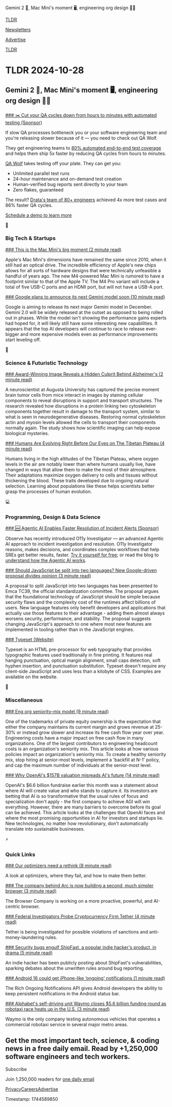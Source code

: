 Gemini 2 🤖, Mac Mini's moment 🖥️, engineering org design 👨‍💻  

[TLDR](/)

[Newsletters](/newsletters)

[Advertise](https://advertise.tldr.tech/)

[TLDR](/)

# TLDR 2024-10-28

## Gemini 2 🤖, Mac Mini's moment 🖥️, engineering org design 👨‍💻

### 

[### ✂️ Cut your QA cycles down from hours to minutes with automated testing (Sponsor)](https://www.qawolf.com/?utm_campaign=CutQACycles10282024&amp;utm_source=tldr&amp;utm_medium=newsletter)

If slow QA processes bottleneck you or your software engineering team and you're releasing slower because of it — you need to check out QA Wolf.

They get engineering teams to [80% automated end-to-end test coverage](https://www.qawolf.com/?utm_campaign=CutQACycles10282024&utm_source=tldr&utm_medium=newsletter) and helps them ship 5x faster by reducing QA cycles from hours to minutes.

[QA Wolf](https://www.qawolf.com/?utm_campaign=CutQACycles10282024&utm_source=tldr&utm_medium=newsletter) takes testing off your plate. They can get you:

* Unlimited parallel test runs
* 24-hour maintenance and on-demand test creation
* Human-verified bug reports sent directly to your team
* Zero flakes, guaranteed

The result? [Drata's team of 80+ engineers](https://www.qawolf.com/case-studies/drata?utm_campaign=CutQACycles10282024&utm_source=tldr&utm_medium=newsletter) achieved 4x more test cases and 86% faster QA cycles.

[Schedule a demo to learn more](https://www.qawolf.com/?utm_campaign=CutQACycles10282024&utm_source=tldr&utm_medium=newsletter)

📱

### Big Tech & Startups

[### This is the Mac Mini's big moment (2 minute read)](https://www.theverge.com/2024/10/27/24278827/apple-mac-mini-m4-redesign-preview?utm_source=tldrnewsletter)

Apple's Mac Mini's dimensions have remained the same since 2010, when it still had an optical drive. The incredible efficiency of Apple's new chips allows for all sorts of hardware designs that were technically unfeasible a handful of years ago. The new M4-powered Mac Mini is rumored to have a footprint similar to that of the Apple TV. The M4 Pro variant will include a total of five USB-C ports and an HDMI port, but will not have a USB-A port.

[### Google plans to announce its next Gemini model soon (10 minute read)](https://www.theverge.com/2024/10/25/24279600/google-next-gemini-ai-model-openai-december?utm_source=tldrnewsletter)

Google is aiming to release its next major Gemini model in December. Gemini 2.0 will be widely released at the outset as opposed to being rolled out in phases. While the model isn't showing the performance gains experts had hoped for, it will likely still have some interesting new capabilities. It appears that the top AI developers will continue to race to release ever-bigger and more expensive models even as performance improvements start leveling off.

🚀

### Science & Futuristic Technology

[### Award-Winning Image Reveals a Hidden Culprit Behind Alzheimer's (2 minute read)](https://www.sciencealert.com/award-winning-image-reveals-a-hidden-culprit-behind-alzheimers?utm_source=tldrnewsletter)

A neuroscientist at Augusta University has captured the precise moment brain tumor cells from mice interact in images by staining cellular components to reveal disruptions in support and transport structures. The research revealed how disruptions in a protein linking two cytoskeleton components together result in damage to the transport system, similar to what is seen in neurodegenerative diseases. Restoring normal cytoskeleton actin and myosin levels allowed the cells to transport their components normally again. The study shows how scientific imaging can help expose biological mysteries.

[### Humans Are Evolving Right Before Our Eyes on The Tibetan Plateau (4 minute read)](https://www.sciencealert.com/humans-are-evolving-right-before-our-eyes-on-the-tibetan-plateau?utm_source=tldrnewsletter)

Humans living in the high altitudes of the Tibetan Plateau, where oxygen levels in the air are notably lower than where humans usually live, have changed in ways that allow them to make the most of their atmosphere. Their adaptations maximize oxygen delivery to cells and tissues without thickening the blood. These traits developed due to ongoing natural selection. Learning about populations like these helps scientists better grasp the processes of human evolution.

💻

### Programming, Design & Data Science

[### 🆕 Agentic AI Enables Faster Resolution of Incident Alerts (Sponsor)](https://www.observeinc.com/blog/o11y-investigator-agentic-ai-to-drive-faster-resolution/?utm_campaign=FY25Q1-Blog-Content&amp;utm_medium=paid&amp;utm_source=tldr&amp;utm_content=newsletter)

Observe has recently introduced O11y Investigator — an advanced Agentic AI approach to incident investigation and resolution. O11y Investigator reasons, makes decisions, and coordinates complex workflows that help SREs get better results, faster. [Try it yourself for free](https://account.observeinc.com/?utm_campaign=wf2309-0001-FreeTrial&utm_medium=paid&utm_source=tldr&utm_content=newsletter); or read the blog to [understand how the Agentic AI works](https://www.observeinc.com/blog/o11y-investigator-agentic-ai-to-drive-faster-resolution/?utm_campaign=FY25Q1-Blog-Content&utm_medium=paid&utm_source=tldr&utm_content=newsletter).

[### Should JavaScript be split into two languages? New Google-driven proposal divides opinion (3 minute read)](https://devclass.com/2024/10/22/should-javascript-be-split-into-two-languages-new-google-driven-proposal-divides-opinion/?utm_source=tldrnewsletter)

A proposal to split JavaScript into two languages has been presented to Emca TC39, the official standardization committee. The proposal argues that the foundational technology of JavaScript should be simple because security flaws and the complexity cost of the runtimes affect billions of users. New language features only benefit developers and applications that actually use those features to their advantage - adding them almost always worsens security, performance, and stability. The proposal suggests changing JavaScript's approach to one where most new features are implemented in tooling rather than in the JavaScript engines.

[### Typeset (Website)](https://typeset.lllllllllllllllll.com/?utm_source=tldrnewsletter)

Typeset is an HTML pre-processor for web typography that provides typographic features used traditionally in fine printing. It features real hanging punctuation, optical margin alignment, small caps detection, soft hyphen insertion, and punctuation substitution. Typeset doesn't require any client-side JavaScript and uses less than a kilobyte of CSS. Examples are available on the website.

🎁

### Miscellaneous

[### Eng org seniority-mix model (9 minute read)](https://lethain.com/engineering-cost-model/?utm_source=tldrnewsletter)

One of the trademarks of private equity ownership is the expectation that either the company maintains its current margin and grows revenue at 25-30% or instead grow slower and increase its free cash flow year over year. Engineering costs have a major impact on free cash flow in many organizations. One of the largest contributors to engineering headcount costs is an organization's seniority mix. This article looks at how various policies impact an organization's seniority mix. To create a healthy seniority mix, stop hiring at senior-most levels, implement a 'backfill at N-1' policy, and cap the maximum number of individuals at the senior-most level.

[### Why OpenAI's $157B valuation misreads AI's future (14 minute read)](https://foundationcapital.com/why-openais-157b-valuation-misreads-ais-future/?utm_source=tldrnewsletter)

OpenAI's $6.6 billion fundraise earlier this month was a statement about where AI will create value and who stands to capture it. Its investors are betting that AI is so transformative that the usual rules of focus and specialization don't apply - the first company to achieve AGI will win everything. However, there are many barriers to overcome before its goal can be achieved. This article looks at the challenges that OpenAI faces and where the most promising opportunities in AI for investors and startups lie. New technologies, no matter how revolutionary, don't automatically translate into sustainable businesses.

⚡

### Quick Links

[### Our optimizers need a rethink (8 minute read)](https://typesanitizer.com/blog/rethink-optimizers.html?utm_source=tldrnewsletter)

A look at optimizers, where they fail, and how to make them better.

[### The company behind Arc is now building a second, much simpler browser (3 minute read)](https://www.theverge.com/2024/10/24/24279020/browser-company-ai-browser-arc?utm_source=tldrnewsletter)

The Browser Company is working on a more proactive, powerful, and AI-centric browser.

[### Federal Investigators Probe Cryptocurrency Firm Tether (4 minute read)](https://www.wsj.com/finance/currencies/federal-investigators-probe-cryptocurrency-firm-tether-a13804e5?st=HBZ32J&reflink=desktopwebshare_permalink&utm_source=tldrnewsletter)

Tether is being investigated for possible violations of sanctions and anti-money-laundering rules.

[### Security bugs engulf ShipFast, a popular indie hacker's product, in drama (5 minute read)](https://www.indiehackers.com/post/tech/security-bugs-engulf-shipfast-a-popular-indie-hackers-product-in-drama-y2VgBkHu7b91rSCEEUSO?utm_source=tldrnewsletter)

An indie hacker has been publicly posting about ShipFast's vulnerabilities, sparking debates about the unwritten rules around bug reporting.

[### Android 16 could get iPhone-like ‘ongoing' notifications (1 minute read)](https://www.theverge.com/2024/10/26/24280157/android-16-rich-ongoing-notifications-beta-code-iphone-ios-live-activities?utm_source=tldrnewsletter)

The Rich Ongoing Notifications API gives Android developers the ability to keep persistent notifications in the Android status bar.

[### Alphabet's self-driving unit Waymo closes $5.6 billion funding round as robotaxi race heats up in the U.S. (3 minute read)](https://www.cnbc.com/2024/10/25/alphabets-self-driving-unit-waymo-closes-5point6-billion-funding-round.html?utm_source=tldrnewsletter)

Waymo is the only company testing autonomous vehicles that operates a commercial robotaxi service in several major metro areas.

## Get the most important tech, science, & coding news in a free daily email. Read by +1,250,000 software engineers and tech workers.

Subscribe

Join 1,250,000 readers for [one daily email](/api/latest/tech)

[Privacy](/privacy)[Careers](https://jobs.ashbyhq.com/tldr.tech)[Advertise](/tech/advertise)

Timestamp: 1744589850